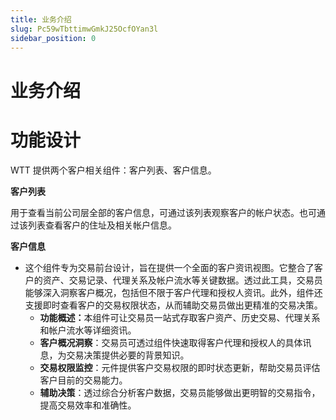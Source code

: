 ```yaml
---
title: 业务介绍
slug: Pc59wTbttimwGmkJ25OcfOYan3l
sidebar_position: 0
---
```



# 业务介绍

# 功能设计

WTT 提供两个客户相关组件：客户列表、客户信息。

<b>客户列表</b>

用于查看当前公司层全部的客户信息，可通过该列表观察客户的帐户状态。也可通过该列表查看客户的住址及相关帐户信息。

<b>客户信息</b>

- 这个组件专为交易前台设计，旨在提供一个全面的客户资讯视图。它整合了客户的资产、交易记录、代理关系及帐户流水等关键数据。透过此工具，交易员能够深入洞察客户概况，包括但不限于客户代理和授权人资讯。此外，组件还支援即时查看客户的交易权限状态，从而辅助交易员做出更精准的交易决策。
    - <b>功能概述：</b>本组件可让交易员一站式存取客户资产、历史交易、代理关系和帐户流水等详细资讯。
    - <b>客户概况洞察</b>：交易员可透过组件快速取得客户代理和授权人的具体讯息，为交易决策提供必要的背景知识。
    - <b>交易权限监控</b>：元件提供客户交易权限的即时状态更新，帮助交易员评估客户目前的交易能力。
    - <b>辅助决策</b>：透过综合分析客户数据，交易员能够做出更明智的交易指令，提高交易效率和准确性。

